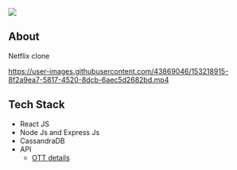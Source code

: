 

 ![](https://i.imgur.com/QflsiAd.png)

## About 

Netflix clone


https://user-images.githubusercontent.com/43869046/153218915-8f2a9ea7-5817-4520-8dcb-6aec5d2682bd.mp4


## Tech Stack
- React JS
- Node Js and Express Js
- CassandraDB
- API 
    - [OTT details](https://rapidapi.com/gox-ai-gox-ai-default/api/ott-details/)
